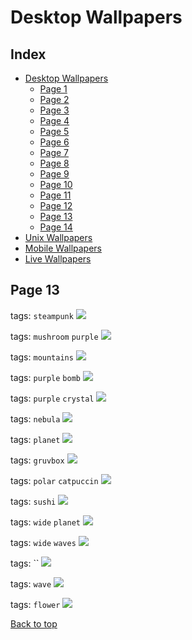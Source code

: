 # Desktop Wallpapers

## Index

- [Desktop Wallpapers](https://github.com/D3Ext/aesthetic-wallpapers/blob/main/pages/Desktop.md#desktop-wallpapers)
  - [Page 1](https://github.com/D3Ext/aesthetic-wallpapers/blob/main/pages/Page1.md)
  - [Page 2](https://github.com/D3Ext/aesthetic-wallpapers/blob/main/pages/Page2.md)
  - [Page 3](https://github.com/D3Ext/aesthetic-wallpapers/blob/main/pages/Page3.md)
  - [Page 4](https://github.com/D3Ext/aesthetic-wallpapers/blob/main/pages/Page4.md)
  - [Page 5](https://github.com/D3Ext/aesthetic-wallpapers/blob/main/pages/Page5.md)
  - [Page 6](https://github.com/D3Ext/aesthetic-wallpapers/blob/main/pages/Page6.md)
  - [Page 7](https://github.com/D3Ext/aesthetic-wallpapers/blob/main/pages/Page7.md)
  - [Page 8](https://github.com/D3Ext/aesthetic-wallpapers/blob/main/pages/Page8.md)
  - [Page 9](https://github.com/D3Ext/aesthetic-wallpapers/blob/main/pages/Page9.md)
  - [Page 10](https://github.com/D3Ext/aesthetic-wallpapers/blob/main/pages/Page10.md)
  - [Page 11](https://github.com/D3Ext/aesthetic-wallpapers/blob/main/pages/Page11.md)
  - [Page 12](https://github.com/D3Ext/aesthetic-wallpapers/blob/main/pages/Page12.md)
  - [Page 13](https://github.com/D3Ext/aesthetic-wallpapers/blob/main/pages/Page13.md)
  - [Page 14](https://github.com/D3Ext/aesthetic-wallpapers/blob/main/pages/Page14.md)
- [Unix Wallpapers](https://github.com/D3Ext/aesthetic-wallpapers/blob/main/pages/Unix.md)
- [Mobile Wallpapers](https://github.com/D3Ext/aesthetic-wallpapers/blob/main/pages/Mobile.md#mobile-wallpapers)
- [Live Wallpapers](https://github.com/D3Ext/aesthetic-wallpapers/blob/main/pages/Live.md#live-wallpapers)

## Page 13

tags: `steampunk`
<img src="https://raw.githubusercontent.com/D3Ext/aesthetic-wallpapers/main/images/mocha_steampunk.jpg">

tags: `mushroom` `purple`
<img src="https://raw.githubusercontent.com/D3Ext/aesthetic-wallpapers/main/images/mushroom-purple.png">

tags: `mountains`
<img src="https://raw.githubusercontent.com/D3Ext/aesthetic-wallpapers/main/images/oled-mountains.jpg">

tags: `purple` `bomb`
<img src="https://raw.githubusercontent.com/D3Ext/aesthetic-wallpapers/main/images/purple-bomb.png">

tags: `purple` `crystal`
<img src="https://raw.githubusercontent.com/D3Ext/aesthetic-wallpapers/main/images/purple-crystal.png">

tags: `nebula`
<img src="https://raw.githubusercontent.com/D3Ext/aesthetic-wallpapers/main/images/wide_nebula.png">

tags: `planet`
<img src="https://raw.githubusercontent.com/D3Ext/aesthetic-wallpapers/main/images/alien_planet.jpeg">

tags: `gruvbox`
<img src="https://raw.githubusercontent.com/D3Ext/aesthetic-wallpapers/main/images/dopesmoker_gruvbox.png">

tags: `polar` `catpuccin`
<img src="https://raw.githubusercontent.com/D3Ext/aesthetic-wallpapers/main/images/polar_catppuccin.png">

tags: `sushi`
<img src="https://raw.githubusercontent.com/D3Ext/aesthetic-wallpapers/main/images/sushi_dark.png">

tags: `wide` `planet`
<img src="https://raw.githubusercontent.com/D3Ext/aesthetic-wallpapers/main/images/wide_alien_planet.jpeg">

tags: `wide` `waves`
<img src="https://raw.githubusercontent.com/D3Ext/aesthetic-wallpapers/main/images/wide_shiny_waves.png">

tags: ``
<img src="https://raw.githubusercontent.com/D3Ext/aesthetic-wallpapers/main/images/lana_silhouette.png">

tags: `wave`
<img src="https://raw.githubusercontent.com/D3Ext/aesthetic-wallpapers/main/images/wave_black.png">

tags: `flower`
<img src="https://raw.githubusercontent.com/D3Ext/aesthetic-wallpapers/main/images/flower_tokyo.png">

[Back to top](#Index)

